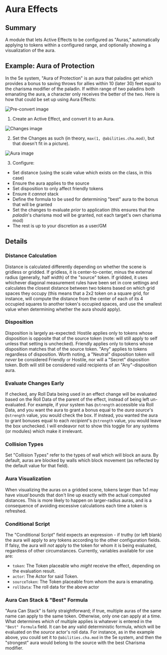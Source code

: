 # Aura Effects
## Summary
A module that lets Active Effects to be configured as "Auras," automatically applying to tokens within a configured range, and optionally showing a visualization of the aura.

## Example: Aura of Protection
In the 5e system, "Aura of Protection" is an aura that paladins get which provides a bonus to saving throws for allies within 10 (later 30) feet equal to the charisma modifier of the paladin. If within range of two paladins both emanating the aura, a character only receives the better of the two. Here is how that could be set up using Aura Effects:

![Pre-convert image](docs/example_1.png?)

1. Create an Active Effect, and convert it to an Aura.

![Changes image](docs/example_2.png)

2. Set the Changes as such (in theory, `max(1, @abilities.cha.mod)`, but that doesn't fit in a picture).

![Aura image](docs/example_3.png)

3. Configure:
- Set distance (using the scale value which exists on the class, in this case)
- Ensure the aura applies to the source
- Set disposition to only affect friendly tokens
- Ensure it _cannot_ stack
- Define the formula to be used for determining "best" aura to the bonus that will be granted
- Set the changes to evaluate _prior_ to application (this ensures that the _paladin_'s charisma mod will be granted, not each target's own charisma mod)
- The rest is up to your discretion as a user/GM

## Details
### Distance Calculation
Distance is calculated differently depending on whether the scene is gridless or gridded. If gridless, it is center-to-center, minus the external radius (generally, half width) of the "source" token. If gridded, it uses whichever diagonal measurement rules have been set in core settings and calculates the closest distance between two tokens based on which grid spaces they occupy (this means that a 2x2 token on a square grid, for instance, will compute the distance from the center of each of its 4 occupied squares to another token's occupied spaces, and use the smallest value when determining whether the aura should apply).

### Disposition
Disposition is largely as-expected: Hostile applies only to tokens whose disposition is opposite that of the source token (note: will still apply to self unless that setting is unchecked). Friendly applies only to tokens whose disposition matches that of the source token. "Any" applies to tokens regardless of disposition. Worth noting, a "Neutral" disposition token will _never_ be considered Friendly or Hostile, nor will a "Secret" disposition token. Both will still be considered valid recipients of an "Any"-disposition aura.

### Evaluate Changes Early
If checked, any Roll Data being used in an effect change will be evaluated based on the Roll Data of the parent of the effect, instead of being left un-evaluated. For example, if your system has `@strength` accessible via Roll Data, and you want the aura to grant a bonus equal to the _aura source_'s `@strength` value, you would check the box. If instead, you wanted the aura to grant bonuses equal to each _recipient_'s `@strength` value, you would leave the box unchecked. I will endeavor not to show this toggle for any systems (or modules) which make it irrelevant.

### Collision Types
Set "Collision Types" refer to the types of wall which will block an aura. By default, auras are blocked by walls which block movement (as reflected by the default value for that field).

### Aura Visualization
When visualizing the auras on a gridded scene, tokens larger than 1x1 may have _visual_ bounds that don't line up exactly with the actual computed distances. This is more likely to happen on larger-radius auras, and is a consequence of avoiding excessive calculations each time a token is refreshed.

### Conditional Script
The "Conditional Script" field expects an expression - if truthy (or left blank) the aura will apply to any tokens according to the other configuration fields. If falsy, the aura will _not_ apply to the token for whom it is being evaluated, regardless of other circumstances. Currently, variables available for use are:
- `token`: The Token placeable who _might_ receive the effect, depending on the evaluation result.
- `actor`: The Actor for said Token.
- `sourceToken`: The Token placeable from whom the aura is emanating.
- `rollData`: The roll data for the above actor

### Aura Can Stack & "Best" Formula
"Aura Can Stack" is fairly straightforward; if true, multiple auras of the same name can apply to the same token. Otherwise, only one can apply at a time. What determines _which_ of multiple applies is whatever is entered in the `"Best" Formula` field. It can be any valid deterministic formula, which will be evaluated on the _source_ actor's roll data. For instance, as in the example above, you could set it to `@abilities.cha.mod` in the 5e system, and then the "strongest" aura would belong to the source with the best Charisma modifier.
